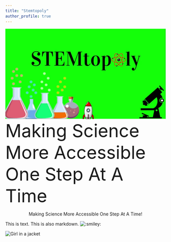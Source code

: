 ```yaml
---
title: "Stemtopoly"
author_profile: true
---
```

![image](/assets/images/StemtopolyPic.PNG)
<span style="font-size:4em;"> Making Science More Accessible One Step At A Time</span>
<p style="text-align:center">Making Science More Accessible One Step At A Time!</p>
 <p>This is text. This is also markdown. <img class="emoji" title=":smiley:" alt=":smiley:" src="https://github.githubassets.com/images/icons/emoji/unicode/1f603.png" height="20" width="20"></p>
<img src="StemtopolyPic.PNG" alt="Girl in a jacket" width="500" height="600">
